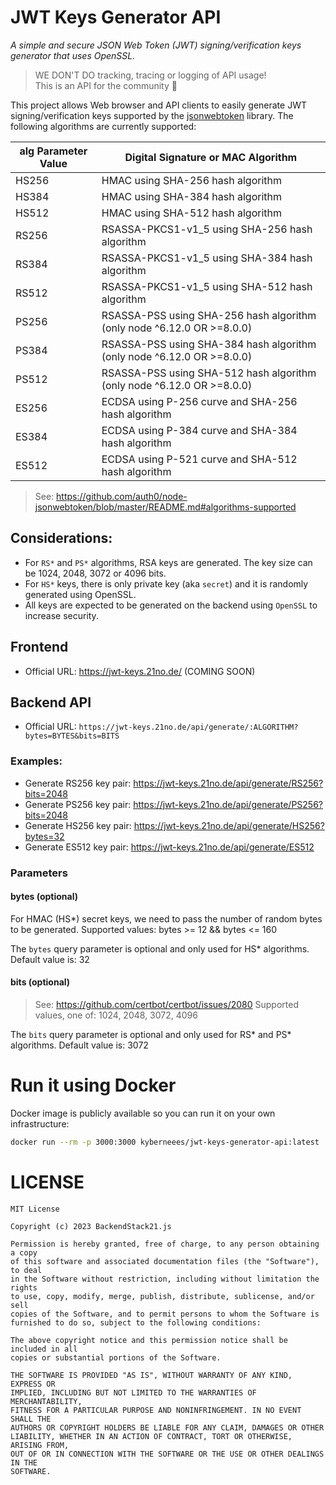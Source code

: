 # JWT Keys Generator API
*A simple and secure JSON Web Token (JWT) signing/verification keys generator that uses OpenSSL.*
> WE DON'T DO tracking, tracing or logging of API usage!  
> This is an API for the community 💚 

This project allows Web browser and API clients to easily generate JWT signing/verification keys supported by the [jsonwebtoken](https://github.com/auth0/node-jsonwebtoken) library. The following algorithms are currently supported:

| alg Parameter Value | Digital Signature or MAC Algorithm                                     |
|---------------------|------------------------------------------------------------------------|
| HS256               | HMAC using SHA-256 hash algorithm                                      |
| HS384               | HMAC using SHA-384 hash algorithm                                      |
| HS512               | HMAC using SHA-512 hash algorithm                                      |
| RS256               | RSASSA-PKCS1-v1_5 using SHA-256 hash algorithm                         |
| RS384               | RSASSA-PKCS1-v1_5 using SHA-384 hash algorithm                         |
| RS512               | RSASSA-PKCS1-v1_5 using SHA-512 hash algorithm                         |
| PS256               | RSASSA-PSS using SHA-256 hash algorithm (only node ^6.12.0 OR >=8.0.0) |
| PS384               | RSASSA-PSS using SHA-384 hash algorithm (only node ^6.12.0 OR >=8.0.0) |
| PS512               | RSASSA-PSS using SHA-512 hash algorithm (only node ^6.12.0 OR >=8.0.0) |
| ES256               | ECDSA using P-256 curve and SHA-256 hash algorithm                     |
| ES384               | ECDSA using P-384 curve and SHA-384 hash algorithm                     |
| ES512               | ECDSA using P-521 curve and SHA-512 hash algorithm                     |

> See: https://github.com/auth0/node-jsonwebtoken/blob/master/README.md#algorithms-supported

## Considerations:
* For `RS*` and `PS*` algorithms, RSA keys are generated. The key size can be 1024, 2048, 3072 or 4096 bits. 
* For `HS*` keys, there is only private key (aka `secret`) and it is randomly generated using OpenSSL. 
* All keys are expected to be generated on the backend using `OpenSSL` to increase security. 

## Frontend 
- Official URL: https://jwt-keys.21no.de/ (COMING SOON)

## Backend API
- Official URL: `https://jwt-keys.21no.de/api/generate/:ALGORITHM?bytes=BYTES&bits=BITS`

### Examples:
- Generate RS256 key pair: https://jwt-keys.21no.de/api/generate/RS256?bits=2048
- Generate PS256 key pair: https://jwt-keys.21no.de/api/generate/PS256?bits=2048
- Generate HS256 key pair: https://jwt-keys.21no.de/api/generate/HS256?bytes=32
- Generate ES512 key pair: https://jwt-keys.21no.de/api/generate/ES512

### Parameters
#### bytes (optional)
For HMAC (HS*) secret keys, we need to pass the number of random bytes to be generated. 
Supported values: bytes >= 12 && bytes <= 160

The `bytes` query parameter is optional and only used for HS* algorithms. Default value is: 32

#### bits (optional)
> See: https://github.com/certbot/certbot/issues/2080
Supported values, one of: 1024, 2048, 3072, 4096

The `bits` query parameter is optional and only used for RS* and PS* algorithms. Default value is: 3072

# Run it using Docker
Docker image is publicly available so you can run it on your own infrastructure:
```bash
docker run --rm -p 3000:3000 kyberneees/jwt-keys-generator-api:latest
```

# LICENSE

```
MIT License

Copyright (c) 2023 BackendStack21.js

Permission is hereby granted, free of charge, to any person obtaining a copy
of this software and associated documentation files (the "Software"), to deal
in the Software without restriction, including without limitation the rights
to use, copy, modify, merge, publish, distribute, sublicense, and/or sell
copies of the Software, and to permit persons to whom the Software is
furnished to do so, subject to the following conditions:

The above copyright notice and this permission notice shall be included in all
copies or substantial portions of the Software.

THE SOFTWARE IS PROVIDED "AS IS", WITHOUT WARRANTY OF ANY KIND, EXPRESS OR
IMPLIED, INCLUDING BUT NOT LIMITED TO THE WARRANTIES OF MERCHANTABILITY,
FITNESS FOR A PARTICULAR PURPOSE AND NONINFRINGEMENT. IN NO EVENT SHALL THE
AUTHORS OR COPYRIGHT HOLDERS BE LIABLE FOR ANY CLAIM, DAMAGES OR OTHER
LIABILITY, WHETHER IN AN ACTION OF CONTRACT, TORT OR OTHERWISE, ARISING FROM,
OUT OF OR IN CONNECTION WITH THE SOFTWARE OR THE USE OR OTHER DEALINGS IN THE
SOFTWARE.
```